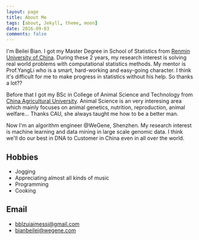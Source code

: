 ```yaml
---
layout: page
title: About Me
tags: [about, Jekyll, theme, moon]
date: 2016-09-03
comments: false
---
```


I'm Beilei Bian. I got my Master Degree in School of Statistics from [Renmin University of China](http://www.ruc.edu.cn). During these 2 years, my research interest is solving real world problems with computational statistics methods. My mentor is Prof.YangLi who is a smart, hard-working and easy-going character. I think it's difficult for me to make progress in statistics without his help. So thanks a lot??

Before that I got my BSc in College of Animal Science and Technology from [China Agricultural University](http://www.cau.edu.cn). Animal Science is an very interesing area which mainly focuses on animal genetics, nutrition, reproduction, animal welfare... Thanks CAU, she always taught me how to be a better man.

Now I'm an algorithm engineer @WeGene, Shenzhen. My research interest is machine learning and data mining in large scale genomic data. I think we'll do our best in DNA to Customer in China even in all over the world.

## Hobbies

* Jogging
* Appreciating almost all kinds of music
* Programming
* Cooking

## Email

* bblzuiaimessi@gmail.com
* bianbeilei@wegene.com
